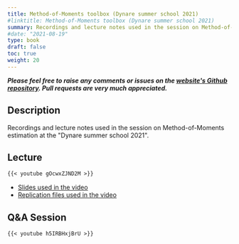 ```yaml
---
title: Method-of-Moments toolbox (Dynare summer school 2021)
#linktitle: Method-of-Moments toolbox (Dynare summer school 2021)
summary: Recordings and lecture notes used in the session on Method-of-Moments estimation at the "Dynare summer school 2021".
#date: "2021-08-19"
type: book
draft: false
toc: true
weight: 20
---
```

***Please feel free to raise any comments or issues on the [website's Github repository](https://github.com/wmutschl/website-academic). Pull requests are very much appreciated.***

## Description

Recordings and lecture notes used in the session on Method-of-Moments estimation at the "Dynare summer school 2021".

## Lecture

```md
{{< youtube gOcwxZJND2M >}}
```

- [Slides used in the video](/files/estimation/dynare-summer-school-2021/Dynare_Method_of_Moments_presentation.pdf)
- [Replication files used in the video](/files/estimation/dynare-summer-school-2021/RBC_MoM.zip)

## Q&A Session

```md
{{< youtube h5IRBHxjBrU >}}
```
